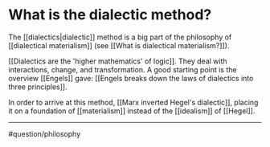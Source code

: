 # What is the dialectic method?
The [[dialectics|dialectic]] method is a big part of the philosophy of [[dialectical materialism]] (see [[What is dialectical materialism?]]). 

[[Dialectics are the 'higher mathematics' of logic]]. They deal with interactions, change, and transformation. A good starting point is the overview [[Engels]] gave: [[Engels breaks down the laws of dialectics into three principles]]. 

In order to arrive at this method, [[Marx inverted Hegel's dialectic]], placing it on a foundation of [[materialism]] instead of the [[idealism]] of [[Hegel]]. 

---
#question/philosophy 
